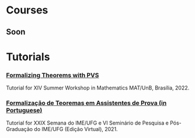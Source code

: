 
# Courses
## Soon

# Tutorials

### [Formalizing Theorems with PVS](Tutorials/Workshop_UnB_2022)
 Tutorial for XIV Summer Workshop in Mathematics MAT/UnB, Brasília, 2022.

### [Formalização de Teoremas em Assistentes de Prova (in Portuguese)](Tutorials/Semana_IME_UFG_2021)
 Tutorial for XXIX Semana do IME/UFG e VI Seminário de Pesquisa e Pós-Graduação do IME/UFG (Edição Virtual), 2021. 
 

